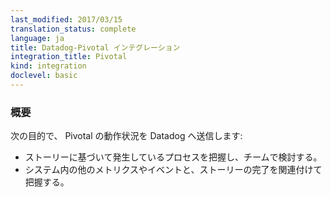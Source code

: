 ```yaml
---
last_modified: 2017/03/15
translation_status: complete
language: ja
title: Datadog-Pivotal インテグレーション
integration_title: Pivotal
kind: integration
doclevel: basic
---
```


<!-- ### Overview

Capture Pivotal activity into Datadog to:

* See and discuss the progress of each of your stories.
* Correlate story completion with other events and metrics in your system. -->

### 概要

次の目的で、 Pivotal の動作状況を Datadog へ送信します:

* ストーリーに基づいて発生しているプロセスを把握し、チームで検討する。
* システム内の他のメトリクスやイベントと、ストーリーの完了を関連付けて把握する。
